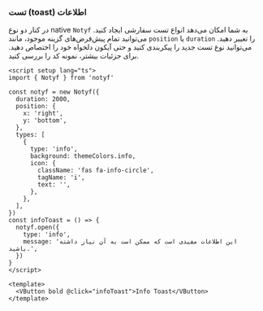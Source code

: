 ### تست (toast) اطلاعات

در کنار دو نوع native `Notyf` به شما امکان می‌دهد انواع تست سفارشی ایجاد کنید. می‌توانید تمام پیش‌فرض‌های گزینه موجود، مانند `position` یا `duration` را تغییر دهید. می‌توانید نوع تست جدید را پیکربندی کنید و حتی آیکون دلخواه خود را اختصاص دهید.
برای جزئیات بیشتر، نمونه کد را بررسی کنید.

<!--code-->

```vue
<script setup lang="ts">
import { Notyf } from 'notyf'

const notyf = new Notyf({
  duration: 2000,
  position: {
    x: 'right',
    y: 'bottom',
  },
  types: [
    {
      type: 'info',
      background: themeColors.info,
      icon: {
        className: 'fas fa-info-circle',
        tagName: 'i',
        text: '',
      },
    },
  ],
})
const infoToast = () => {
  notyf.open({
    type: 'info',
    message: 'این اطلاعات مفیدی است که ممکن است به آن نیاز داشته باشید.',
  })
}
</script>

<template>
  <VButton bold @click="infoToast">Info Toast</VButton>
</template>
```

<!--/code-->
